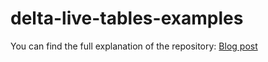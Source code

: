 # delta-live-tables-examples

You can find the full explanation of the repository:  [Blog post](https://dave90.github.io/posts/dlt/)
